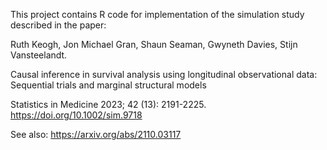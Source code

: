 This project contains R code for implementation of the simulation study described in the paper: 
  
Ruth Keogh, Jon Michael Gran, Shaun Seaman, Gwyneth Davies, Stijn Vansteelandt.

Causal inference in survival analysis using longitudinal observational data: Sequential trials and marginal structural models

Statistics in Medicine 2023; 42 (13): 2191-2225. https://doi.org/10.1002/sim.9718

See also: https://arxiv.org/abs/2110.03117
